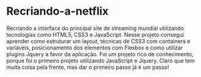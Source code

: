 # Recriando-a-netflix
Recriando a interface do principal site de streaming mundial utilizando tecnologias como HTML5, CSS3 e JavaScript. Nesse projeto consegui aprender como estruturar um layout, técnicas de CSS3 com containers e variáveis, posicionamento dos elementos com Flexbox e como utilizar plugins Jquery a favor da aplicação.  Foi um projeto rico de conhecimento, porque foi o primeiro projeto utilizando JavaScript e Jquery. Claro que tem muita coisa pela frente, mas dar o primeiro passo já é um passo!
